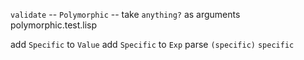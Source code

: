 `validate` -- `Polymorphic` -- take `anything?` as arguments
polymorphic.test.lisp

add `Specific` to `Value`
add `Specific` to `Exp`
parse `(specific)`
`specific`
